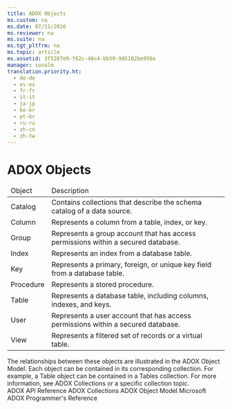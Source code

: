 ```yaml
---
title: ADOX Objects
ms.custom: na
ms.date: 07/11/2016
ms.reviewer: na
ms.suite: na
ms.tgt_pltfrm: na
ms.topic: article
ms.assetid: 3f5287e9-f62c-40c4-bb59-985102be956e
manager: sonalm
translation.priority.ht: 
  - de-de
  - es-es
  - fr-fr
  - it-it
  - ja-jp
  - ko-kr
  - pt-br
  - ru-ru
  - zh-cn
  - zh-tw
---
```

# ADOX Objects
<?xml version="1.0" encoding="utf-8"?>
<developerReferenceWithoutSyntaxDocument xmlns="http://ddue.schemas.microsoft.com/authoring/2003/5" xmlns:xlink="http://www.w3.org/1999/xlink" xmlns:xsi="http://www.w3.org/2001/XMLSchema-instance" xsi:schemaLocation="http://ddue.schemas.microsoft.com/authoring/2003/5 http://dduestorage.blob.core.windows.net/ddueschema/developer.xsd">
  <introduction />
  <section>
    <title>ADOX Object Summary</title>
    <content>
      <table xmlns:caps="http://schemas.microsoft.com/build/caps/2013/11">
        <thead>
          <tr>
            <TD>
              <para>Object</para>
            </TD>
            <TD>
              <para>Description</para>
            </TD>
          </tr>
        </thead>
        <tbody>
          <tr>
            <TD>
              <para>
                <legacyLink xlink:href="bb651639-a488-4e38-b6de-0ed99fa4dd92">Catalog</legacyLink>             </para>
            </TD>
            <TD>
              <para>Contains collections that describe the schema catalog of a data source.</para>
            </TD>
          </tr>
          <tr>
            <TD>
              <para>
                <legacyLink xlink:href="6e772783-1bc8-4ea7-94b2-7d7a52ea5c47">Column</legacyLink>             </para>
            </TD>
            <TD>
              <para>Represents a column from a table, index, or key.</para>
            </TD>
          </tr>
          <tr>
            <TD>
              <para>
                <legacyLink xlink:href="55ef0ade-68ea-4da5-8aa5-4cd27d1f6d1e">Group</legacyLink>             </para>
            </TD>
            <TD>
              <para>Represents a group account that has access permissions within a secured database.</para>
            </TD>
          </tr>
          <tr>
            <TD>
              <para>
                <legacyLink xlink:href="6b9578c0-bc94-46b9-b801-c18e14b04b31">Index</legacyLink>             </para>
            </TD>
            <TD>
              <para>Represents an index from a database table.</para>
            </TD>
          </tr>
          <tr>
            <TD>
              <para>
                <legacyLink xlink:href="55f116fe-4d56-4892-bffe-0cdd6fc727c9">Key</legacyLink>             </para>
            </TD>
            <TD>
              <para>Represents a primary, foreign, or unique key field from a database table.</para>
            </TD>
          </tr>
          <tr>
            <TD>
              <para>
                <legacyLink xlink:href="927bcf3e-32f5-4a80-98d3-600779f0732e">Procedure</legacyLink>             </para>
            </TD>
            <TD>
              <para>Represents a stored procedure.</para>
            </TD>
          </tr>
          <tr>
            <TD>
              <para>
                <legacyLink xlink:href="a6d74000-0828-49ba-850a-63da865f8802">Table</legacyLink>             </para>
            </TD>
            <TD>
              <para>Represents a database table, including columns, indexes, and keys.</para>
            </TD>
          </tr>
          <tr>
            <TD>
              <para>
                <legacyLink xlink:href="f68e32ce-ef7c-407d-bdb5-d280947ae0e2">User</legacyLink>             </para>
            </TD>
            <TD>
              <para>Represents a user account that has access permissions within a secured database.</para>
            </TD>
          </tr>
          <tr>
            <TD>
              <para>
                <legacyLink xlink:href="653421ce-7b94-43d0-9bc6-4900f8f2af45">View</legacyLink>             </para>
            </TD>
            <TD>
              <para>Represents a filtered set of records or a virtual table.</para>
            </TD>
          </tr>
        </tbody>
      </table>
      <para>The relationships between these objects are illustrated in the <legacyLink xlink:href="31c0781c-96c8-4460-90ea-134066154fc7">ADOX Object Model</legacyLink>.</para>
      <para>Each object can be contained in its corresponding collection. For example, a <legacyBold>Table</legacyBold> object can be contained in a <legacyLink xlink:href="38d750e7-f3fb-426e-b4b4-55eea4f1a654">Tables</legacyLink> collection. For more information, see <legacyLink xlink:href="c0c90ba9-0471-4381-96f1-376de22fa2ee">ADOX Collections</legacyLink> or a specific collection topic.</para>
    </content>
  </section>
  <relatedTopics>
<link xlink:href="ef700465-2e97-46e8-8213-2d662501e540">ADOX API Reference</link>
<link xlink:href="c0c90ba9-0471-4381-96f1-376de22fa2ee">ADOX Collections</link>
<link xlink:href="31c0781c-96c8-4460-90ea-134066154fc7">ADOX Object Model</link>
<link xlink:href="c6579b5b-a93e-48c5-8847-743fc4590cd2">Microsoft ADOX Programmer's Reference</link>
</relatedTopics>
</developerReferenceWithoutSyntaxDocument>